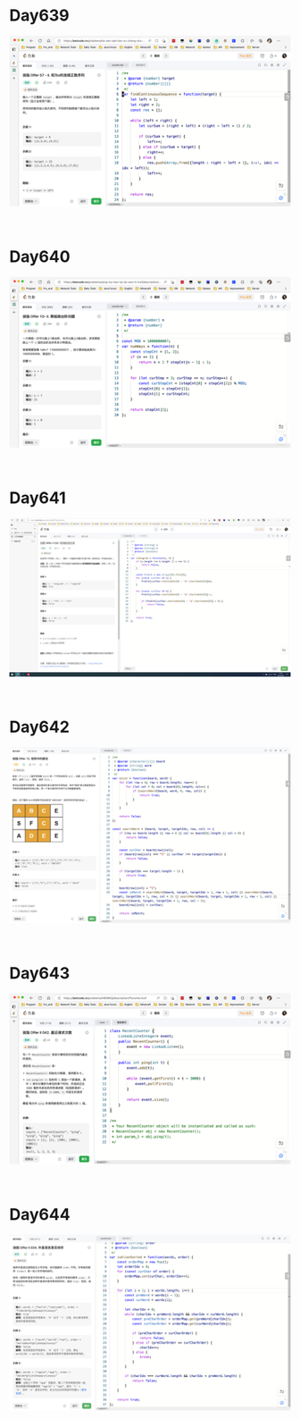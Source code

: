# Day639

![day639](2304img.assets/day639.png)

&nbsp;

# Day640

![day640](2304img.assets/day640.png)

&nbsp;

# Day641

![day641](2304img.assets/day641.png)

&nbsp;

# Day642

![day642](2304img.assets/day642.png)

&nbsp;

# Day643

![day643](2304img.assets/day643.png)

&nbsp;

# Day644

![day644](2304img.assets/day644.png)
